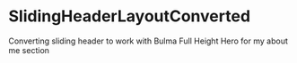 # SlidingHeaderLayoutConverted
Converting sliding header to work with Bulma Full Height Hero for my about me section
